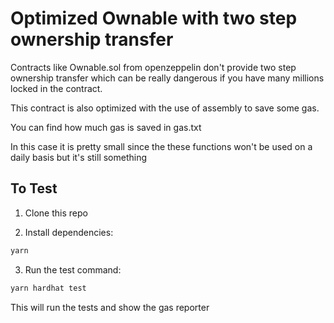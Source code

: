 # Optimized Ownable with two step ownership transfer

Contracts like Ownable.sol from openzeppelin don't provide two step ownership transfer which can be really dangerous if you
have many millions locked in the contract.

This contract is also optimized with the use of assembly to save some gas.

You can find how much gas is saved in gas.txt

In this case it is pretty small since the these functions won't be used on a daily basis but it's still something

## To Test

1. Clone this repo

2. Install dependencies:

```bash
yarn
```

3. Run the test command:

```bash
yarn hardhat test
```

This will run the tests and show the gas reporter
